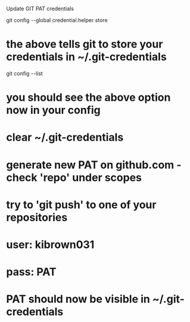 Update GIT PAT credentials

git config --global credential.helper store
# the above tells git to store your credentials in ~/.git-credentials

git config --list
# you should see the above option now in your config

# clear ~/.git-credentials

# generate new PAT on github.com - check 'repo' under scopes

# try to 'git push' to one of your repositories

# user: kibrown031
# pass: PAT

# PAT should now be visible in ~/.git-credentials

